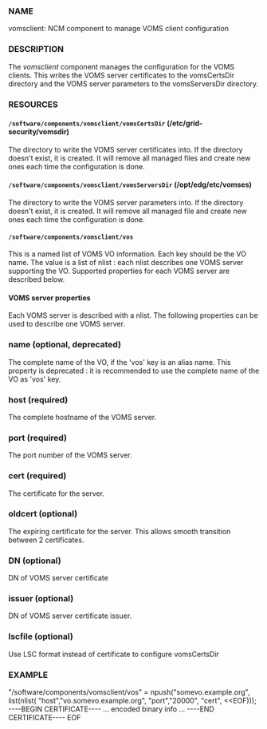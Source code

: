 
### NAME

vomsclient: NCM component to manage VOMS client configuration

### DESCRIPTION

The _vomsclient_ component manages the configuration for the VOMS
clients.  This writes the VOMS server certificates to the vomsCertsDir
directory and the VOMS server parameters to the vomsServersDir
directory. 

### RESOURCES

#### `/software/components/vomsclient/vomsCertsDir` (/etc/grid-security/vomsdir)

The directory to write the VOMS server certificates into.  If the
directory doesn't exist, it is created.  It will remove all managed
files and create new ones each time the configuration is done. 

#### `/software/components/vomsclient/vomsServersDir` (/opt/edg/etc/vomses)

The directory to write the VOMS server parameters into.  If the
directory doesn't exist, it is created.  It will remove all managed
file and create new ones each time the configuration is done. 

#### `/software/components/vomsclient/vos` 

This is a named list of VOMS VO information.  Each key should be the
VO name. The value is a list of nlist : each nlist describes one VOMS server 
supporting the VO. Supported properties for each VOMS server are described below.

#### VOMS server properties

Each VOMS server is described with a nlist. The following properties 
can be used to describe one VOMS server.

### name (optional, deprecated)

The complete name of the VO, if the 'vos' key is an alias name. This
property is deprecated : it is recommended to use the complete name of the 
VO as 'vos' key. 

### host (required)

The complete hostname of the VOMS server.

### port (required)

The port number of the VOMS server.

### cert (required)

The certificate for the server. 

### oldcert (optional)

The expiring certificate for the server. This allows smooth transition
between 2 certificates. 

### DN (optional)

DN of VOMS server certificate

### issuer (optional)

DN of VOMS server certificate issuer.

### lscfile (optional)

Use LSC format instead of certificate to configure vomsCertsDir

### EXAMPLE

"/software/components/vomsclient/vos" = npush("somevo.example.org", 
  list(nlist(
    "host","vo.somevo.example.org",
    "port","20000",
    "cert", <<EOF)));
\----BEGIN CERTIFICATE----
... encoded binary info ...
\----END CERTIFICATE----
EOF
